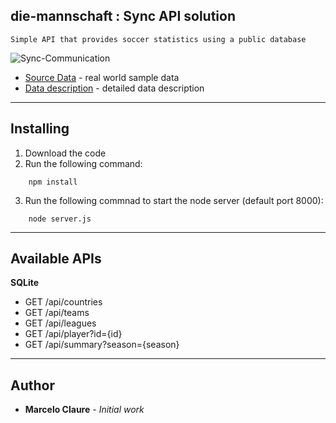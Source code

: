 ## die-mannschaft : Sync API solution
```
Simple API that provides soccer statistics using a public database
```
![Sync-Communication](https://user-images.githubusercontent.com/24611413/62910994-b8626400-bd50-11e9-923b-ef0d5d8f3c1f.jpg)

* [Source Data](https://www.kaggle.com/hugomathien/soccer) - real world sample data 
* [Data description](http://www.football-data.co.uk/notes.txt) - detailed data description
---
## Installing

1. Download the code
2. Run the following command:
```
    npm install
```
3. Run the following commnad to start the node server (default port 8000):
```
    node server.js
```
---
## Available APIs

**SQLite**
* GET /api/countries
* GET /api/teams
* GET /api/leagues
* GET /api/player?id={id}
* GET /api/summary?season={season}
---
## Author

* **Marcelo Claure** - *Initial work*
